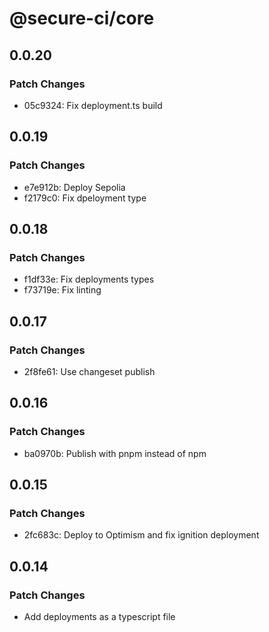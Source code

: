 # @secure-ci/core

## 0.0.20

### Patch Changes

- 05c9324: Fix deployment.ts build

## 0.0.19

### Patch Changes

- e7e912b: Deploy Sepolia
- f2179c0: Fix dpeloyment type

## 0.0.18

### Patch Changes

- f1df33e: Fix deployments types
- f73719e: Fix linting

## 0.0.17

### Patch Changes

- 2f8fe61: Use changeset publish

## 0.0.16

### Patch Changes

- ba0970b: Publish with pnpm instead of npm

## 0.0.15

### Patch Changes

- 2fc683c: Deploy to Optimism and fix ignition deployment

## 0.0.14

### Patch Changes

- Add deployments as a typescript file
